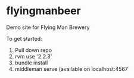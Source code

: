 # flyingmanbeer

Demo site for Flying Man Brewery

To get started:

1) Pull down repo
2) rvm use '2.2.3'
3) bundle install
4) middleman serve (available on localhost:4567
